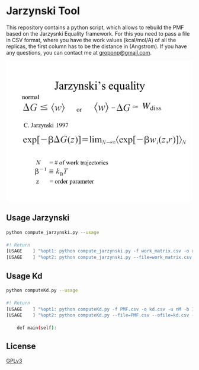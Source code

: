 # Jarzynski Tool
This repository contains a python script, which allows to rebuild the PMF based on the Jarzysnki Equality framework. For this you need to pass a file in CSV format, where you have the work values ​​(kcal/mol/A) of all the replicas, the first column has to be the distance in (Angstrom). If you have any questions, you can contact me at groponp@gmail.com.

<img src="figures/slide_3.jpeg">

## Usage Jarzynski 
```bash
python compute_jarzynski.py --usage 

#! Return 
[USAGE    ] "%opt1: python compute_jarzynski.py -f work_matrix.csv -o reconstructed_PMF.csv"
[USAGE    ] "%opt2: python compute_jarzynski.py --file=work_matrix.csv -ofile=reconstructed_PMF.csv"
```

## Usage Kd 
```bash
python computeKd.py --usage 

#! Return 
[USAGE    ] "%opt1: python computeKd.py -f PMF.csv -o kd.csv -u nM -b 1000.0"
[USAGE    ] "%opt2: python computeKd.py --file=PMF.csv --ofile=kd.csv --units=nM --box_volume=1000.0"

    def main(self):
```


## License 
[GPLv3](https://www.gnu.org/licenses/gpl-3.0.en.html)